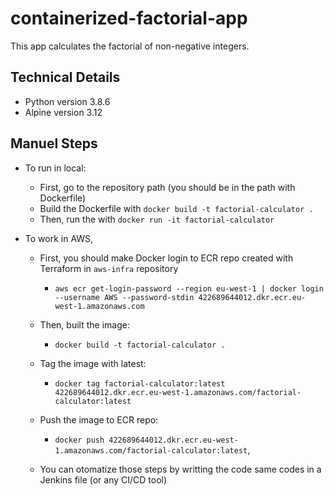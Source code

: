 # containerized-factorial-app
This app calculates the factorial of non-negative integers.

## Technical Details
- Python version 3.8.6
- Alpine version 3.12


## Manuel Steps
- To run in local:
    - First, go to the repository path (you should be in the path with Dockerfile)
    - Build the Dockerfile with `docker build -t factorial-calculator .`
    - Then, run the with `docker run -it factorial-calculator`

- To work in AWS,
    - First, you should make Docker login to ECR repo created with Terraform in `aws-infra` repository
        * `aws ecr get-login-password --region eu-west-1 | docker login --username AWS --password-stdin 422689644012.dkr.ecr.eu-west-1.amazonaws.com`
    - Then, built the image:
        * `docker build -t factorial-calculator .`
    - Tag the image with latest:
        * `docker tag factorial-calculator:latest 422689644012.dkr.ecr.eu-west-1.amazonaws.com/factorial-calculator:latest`
    - Push the image to ECR repo:
        * `docker push 422689644012.dkr.ecr.eu-west-1.amazonaws.com/factorial-calculator:latest`,

    - You can otomatize those steps by writting the code same codes in a Jenkins file (or any CI/CD tool) 